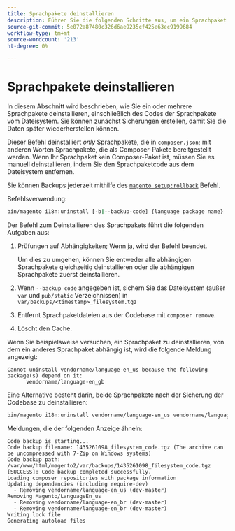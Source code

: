 ```yaml
---
title: Sprachpakete deinstallieren
description: Führen Sie die folgenden Schritte aus, um ein Sprachpaket für Adobe Commerce oder Magento Open Source zu deinstallieren.
source-git-commit: 5e072a87480c326d6ae9235cf425e63ec9199684
workflow-type: tm+mt
source-wordcount: '213'
ht-degree: 0%

---
```



# Sprachpakete deinstallieren

In diesem Abschnitt wird beschrieben, wie Sie ein oder mehrere Sprachpakete deinstallieren, einschließlich des Codes der Sprachpakete vom Dateisystem. Sie können zunächst Sicherungen erstellen, damit Sie die Daten später wiederherstellen können.

Dieser Befehl deinstalliert *only* Sprachpakete, die in `composer.json`; mit anderen Worten Sprachpakete, die als Composer-Pakete bereitgestellt werden. Wenn Ihr Sprachpaket kein Composer-Paket ist, müssen Sie es manuell deinstallieren, indem Sie den Sprachpaketcode aus dem Dateisystem entfernen.

Sie können Backups jederzeit mithilfe des [`magento setup:rollback`](uninstall-modules.md#roll-back-the-file-system-database-or-media-files) Befehl.

Befehlsverwendung:

```bash
bin/magento i18n:uninstall [-b|--backup-code] {language package name} ... {language package name}
```

Der Befehl zum Deinstallieren des Sprachpakets führt die folgenden Aufgaben aus:

1. Prüfungen auf Abhängigkeiten; Wenn ja, wird der Befehl beendet.

   Um dies zu umgehen, können Sie entweder alle abhängigen Sprachpakete gleichzeitig deinstallieren oder die abhängigen Sprachpakete zuerst deinstallieren.

1. Wenn `--backup code` angegeben ist, sichern Sie das Dateisystem (außer `var` und `pub/static` Verzeichnissen) in `var/backups/<timestamp>_filesystem.tgz`
1. Entfernt Sprachpaketdateien aus der Codebase mit `composer remove`.
1. Löscht den Cache.

Wenn Sie beispielsweise versuchen, ein Sprachpaket zu deinstallieren, von dem ein anderes Sprachpaket abhängig ist, wird die folgende Meldung angezeigt:

```terminal
Cannot uninstall vendorname/language-en_us because the following package(s) depend on it:
      vendorname/language-en_gb
```

Eine Alternative besteht darin, beide Sprachpakete nach der Sicherung der Codebase zu deinstallieren:

```bash
bin/magento i18n:uninstall vendorname/language-en_us vendorname/language-en_gb --backup-code
```

Meldungen, die der folgenden Anzeige ähneln:

```terminal
Code backup is starting...
Code backup filename: 1435261098_filesystem_code.tgz (The archive can be uncompressed with 7-Zip on Windows systems)
Code backup path: /var/www/html/magento2/var/backups/1435261098_filesystem_code.tgz
[SUCCESS]: Code backup completed successfully.
Loading composer repositories with package information
Updating dependencies (including require-dev)
  - Removing vendorname/language-en_us (dev-master)
Removing Magento/LanguageEn_us
  - Removing vendorname/language-en_br (dev-master)
  - Removing vendorname/language-en_br (dev-master)
Writing lock file
Generating autoload files
```
